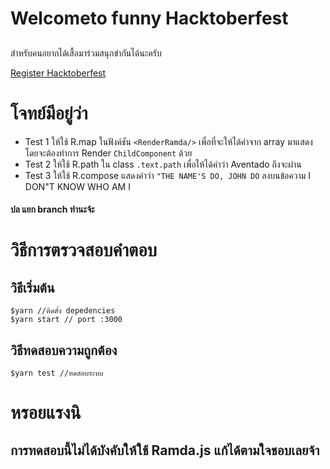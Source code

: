 # Welcometo funny Hacktoberfest 
## 
สำหรับคนอยากได้เสื้อมาร่วมสนุกขำกันได้นะครับ

[Register Hacktoberfest](https://hacktoberfest.digitalocean.com/)

# โจทย์มีอยู่ว่า
- Test 1 ให้ใช้ R.map ในฟังค์ชัน `<RenderRamda/>`  เพื่อที่จะให้ได้ค่าจาก array มาแสดง โดยจะต้องทำการ Render `ChildComponent` ด้วย
- Test 2 ให้ใช้ R.path ใน  class `.text.path` เพื่อให้ได้คำว่า Aventado ถึงจะผ่าน
- Test 3 ให้ใช้ R.compose แสดงคำว่า `"THE NAME'S DO, JOHN DO` ลงบนข้อความ I DON"T KNOW WHO AM I
#### ปล แยก branch ทำนะจ้ะ
# วิธีการตรวจสอบคำตอบ
## วิธีเริ่มต้น
```
$yarn //ติดตั้ง depedencies
$yarn start // port :3000
```
## วิธีทดสอบความถูกต้อง
```
$yarn test //ทดสอบระบบ 
```
# หรอยแรงนิ
## การทดสอบนี้ไม่ได้บังคับให้ใช้ Ramda.js แก้ได้ตามใจชอบเลยจ้า 